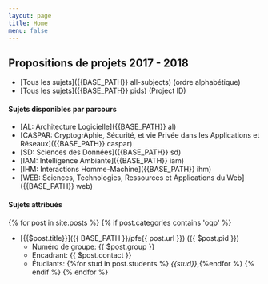 ```yaml
---
layout: page
title: Home
menu: false
---
```

## Propositions de projets 2017 - 2018

  * [Tous les sujets]({{BASE_PATH}} all-subjects) (ordre alphabétique)
  * [Tous les sujets]({{BASE_PATH}} pids) (Project ID)

#### Sujets disponibles par parcours

  * [AL: Architecture Logicielle]({{BASE_PATH}} al)
  * [CASPAR: CryptogrAphie, Sécurité, et vie Privée dans les Applications et Réseaux]({{BASE_PATH}} caspar)
  * [SD: Sciences des Données]({{BASE_PATH}} sd)
  * [IAM: Intelligence Ambiante]({{BASE_PATH}} iam)
  * [IHM: Interactions Homme-Machine]({{BASE_PATH}} ihm)
  * [WEB: Sciences, Technologies, Ressources et Applications du Web]({{BASE_PATH}} web)
  
#### Sujets attribués

{% for post in site.posts %}
    {% if post.categories contains 'oqp' %}
  * [{{$post.title}}]({{ BASE_PATH }}/pfe{{ post.url }}) ({{ $post.pid }})
    * Numéro de groupe: {{ $post.group }}
    * Encadrant:  {{ $post.contact }}
    * Étudiants: {%for stud in post.students %} *{{stud}}*,{%endfor %}
    {% endif %}
{% endfor %}

  
  
